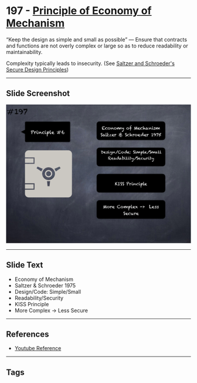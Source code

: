 # 197 - [Principle of Economy of Mechanism](Principle%20of%20Economy%20of%20Mechanism.md)
“Keep the design as simple and small as possible” — Ensure that contracts and functions are not overly complex or large so as to reduce readability or maintainability. 

Complexity typically leads to insecurity. (See [Saltzer and Schroeder's Secure Design Principles](https://en.wikipedia.org/wiki/Saltzer_and_Schroeder's_design_principles))
___
## Slide Screenshot
![0197.png](../../images/5.%20Pitfalls%20and%20Best%20Practices%20201/197.png)
___
## Slide Text
- Economy of Mechanism 
- Saltzer & Schroeder 1975
- Design/Code: Simple/Small
- Readability/Security
- KISS Principle
- More Complex -> Less Secure
___
## References
- [Youtube Reference](https://youtu.be/QSsfkmcdbPw?t=1017)
___
## Tags